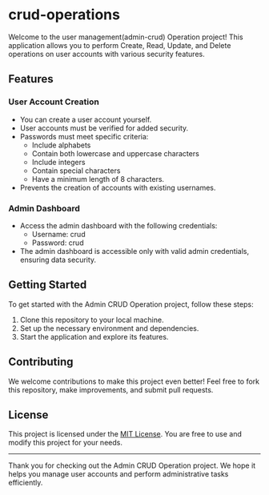 # crud-operations

Welcome to the user management(admin-crud) Operation project! This application allows you to perform Create, Read, Update, and Delete operations on user accounts with various security features.

## Features

### User Account Creation
- You can create a user account yourself.
- User accounts must be verified for added security.
- Passwords must meet specific criteria:
  - Include alphabets
  - Contain both lowercase and uppercase characters
  - Include integers
  - Contain special characters
  - Have a minimum length of 8 characters.
- Prevents the creation of accounts with existing usernames.

### Admin Dashboard
- Access the admin dashboard with the following credentials:
  - Username: crud
  - Password: crud
- The admin dashboard is accessible only with valid admin credentials, ensuring data security.

## Getting Started

To get started with the Admin CRUD Operation project, follow these steps:

1. Clone this repository to your local machine.
2. Set up the necessary environment and dependencies.
3. Start the application and explore its features.

## Contributing

We welcome contributions to make this project even better! Feel free to fork this repository, make improvements, and submit pull requests.

## License

This project is licensed under the [MIT License](LICENSE.md). You are free to use and modify this project for your needs.

---

Thank you for checking out the Admin CRUD Operation project. We hope it helps you manage user accounts and perform administrative tasks efficiently.

